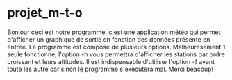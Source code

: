 # projet_m-t-o

Bonjour ceci est notre programme, c'est une application météo qui permet d'afficher un graphique de sortie en fonction des données présente en entrée. Le programme est composé de plusieurs options. Malheuresement 1 seule fonctionne, l'option -h vous permettra d'afficher les stations par ordre croissant  et leurs altitudes. Il est indispensable d'utiliser l'option -f <nom du fichier> avant toute les autre car sinon le programme s'executera mal.
Merci beacoup!
